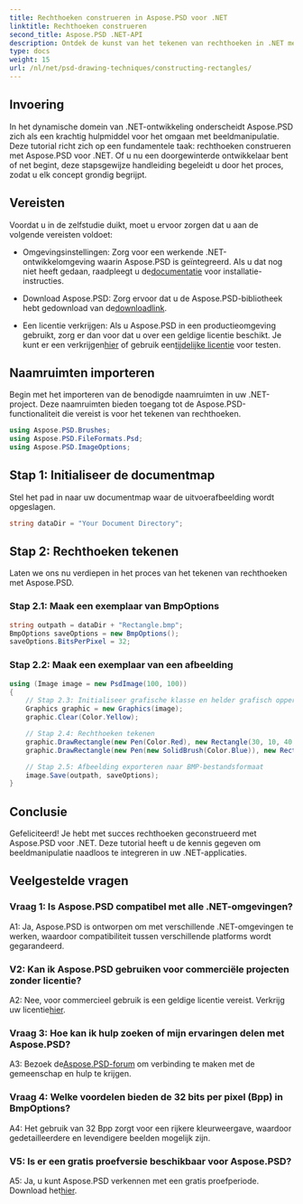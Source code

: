 ```yaml
---
title: Rechthoeken construeren in Aspose.PSD voor .NET
linktitle: Rechthoeken construeren
second_title: Aspose.PSD .NET-API
description: Ontdek de kunst van het tekenen van rechthoeken in .NET met Aspose.PSD. Volg onze stapsgewijze handleiding voor een naadloze integratie. Breng uw beeldmanipulatiespel moeiteloos naar een hoger niveau.
type: docs
weight: 15
url: /nl/net/psd-drawing-techniques/constructing-rectangles/
---
```

## Invoering

In het dynamische domein van .NET-ontwikkeling onderscheidt Aspose.PSD zich als een krachtig hulpmiddel voor het omgaan met beeldmanipulatie. Deze tutorial richt zich op een fundamentele taak: rechthoeken construeren met Aspose.PSD voor .NET. Of u nu een doorgewinterde ontwikkelaar bent of net begint, deze stapsgewijze handleiding begeleidt u door het proces, zodat u elk concept grondig begrijpt.

## Vereisten

Voordat u in de zelfstudie duikt, moet u ervoor zorgen dat u aan de volgende vereisten voldoet:

-  Omgevingsinstellingen: Zorg voor een werkende .NET-ontwikkelomgeving waarin Aspose.PSD is geïntegreerd. Als u dat nog niet heeft gedaan, raadpleegt u de[documentatie](https://reference.aspose.com/psd/net/) voor installatie-instructies.

-  Download Aspose.PSD: Zorg ervoor dat u de Aspose.PSD-bibliotheek hebt gedownload van de[downloadlink](https://releases.aspose.com/psd/net/).

-  Een licentie verkrijgen: Als u Aspose.PSD in een productieomgeving gebruikt, zorg er dan voor dat u over een geldige licentie beschikt. Je kunt er een verkrijgen[hier](https://purchase.aspose.com/buy) of gebruik een[tijdelijke licentie](https://purchase.aspose.com/temporary-license/) voor testen.

## Naamruimten importeren

Begin met het importeren van de benodigde naamruimten in uw .NET-project. Deze naamruimten bieden toegang tot de Aspose.PSD-functionaliteit die vereist is voor het tekenen van rechthoeken.

```csharp
using Aspose.PSD.Brushes;
using Aspose.PSD.FileFormats.Psd;
using Aspose.PSD.ImageOptions;
```

## Stap 1: Initialiseer de documentmap

Stel het pad in naar uw documentmap waar de uitvoerafbeelding wordt opgeslagen.

```csharp
string dataDir = "Your Document Directory";
```

## Stap 2: Rechthoeken tekenen

Laten we ons nu verdiepen in het proces van het tekenen van rechthoeken met Aspose.PSD.

### Stap 2.1: Maak een exemplaar van BmpOptions

```csharp
string outpath = dataDir + "Rectangle.bmp";
BmpOptions saveOptions = new BmpOptions();
saveOptions.BitsPerPixel = 32;
```

### Stap 2.2: Maak een exemplaar van een afbeelding

```csharp
using (Image image = new PsdImage(100, 100))
{
    // Stap 2.3: Initialiseer grafische klasse en helder grafisch oppervlak
    Graphics graphic = new Graphics(image);
    graphic.Clear(Color.Yellow);

    // Stap 2.4: Rechthoeken tekenen
    graphic.DrawRectangle(new Pen(Color.Red), new Rectangle(30, 10, 40, 80));
    graphic.DrawRectangle(new Pen(new SolidBrush(Color.Blue)), new Rectangle(10, 30, 80, 40));

    // Stap 2.5: Afbeelding exporteren naar BMP-bestandsformaat
    image.Save(outpath, saveOptions);
}
```

## Conclusie

Gefeliciteerd! Je hebt met succes rechthoeken geconstrueerd met Aspose.PSD voor .NET. Deze tutorial heeft u de kennis gegeven om beeldmanipulatie naadloos te integreren in uw .NET-applicaties.

## Veelgestelde vragen

### Vraag 1: Is Aspose.PSD compatibel met alle .NET-omgevingen?

A1: Ja, Aspose.PSD is ontworpen om met verschillende .NET-omgevingen te werken, waardoor compatibiliteit tussen verschillende platforms wordt gegarandeerd.

### V2: Kan ik Aspose.PSD gebruiken voor commerciële projecten zonder licentie?

 A2: Nee, voor commercieel gebruik is een geldige licentie vereist. Verkrijg uw licentie[hier](https://purchase.aspose.com/buy).

### Vraag 3: Hoe kan ik hulp zoeken of mijn ervaringen delen met Aspose.PSD?

 A3: Bezoek de[Aspose.PSD-forum](https://forum.aspose.com/c/psd/34) om verbinding te maken met de gemeenschap en hulp te krijgen.

### Vraag 4: Welke voordelen bieden de 32 bits per pixel (Bpp) in BmpOptions?

A4: Het gebruik van 32 Bpp zorgt voor een rijkere kleurweergave, waardoor gedetailleerdere en levendigere beelden mogelijk zijn.

### V5: Is er een gratis proefversie beschikbaar voor Aspose.PSD?

 A5: Ja, u kunt Aspose.PSD verkennen met een gratis proefperiode. Download het[hier](https://releases.aspose.com/).